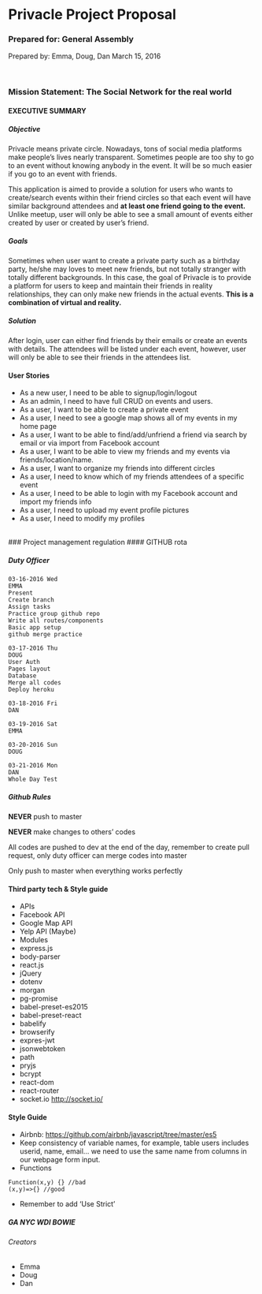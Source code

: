 # Privacle Project Proposal

### Prepared for: General Assembly
Prepared by: Emma, Doug, Dan
March 15, 2016

<br />

### Mission Statement: The Social Network for the real world
#### EXECUTIVE SUMMARY
##### Objective

Privacle means private circle. Nowadays, tons of social media platforms make people’s lives nearly transparent. Sometimes people are too shy to go to an event without knowing anybody in the event. It will be so much easier if you go to an event with friends.

This application is aimed to provide a solution for users who wants to create/search events within their friend circles so that each event will have similar background attendees and **at least one friend going to the event.** Unlike meetup, user will only be able to see a small amount of events either created by user or created by user’s friend.<br />

##### Goals
Sometimes when user want to create a private party such as a birthday party, he/she may loves to meet new friends, but not totally stranger with totally different backgrounds. In this case, the goal of Privacle is to provide a platform for users to keep and maintain their friends in reality relationships, they can only make new friends in the actual events. **This is a combination of virtual and reality.**
##### Solution
After login, user can either find friends by their emails or create an events with details. The attendees will be listed under each event, however, user will only be able to see their friends in the attendees list.

#### User Stories

- As a new user, I need to be able to signup/login/logout
- As an admin, I need to have full CRUD on events and users.
- As a user, I want to be able to create a private event
- As a user, I need to see a google map shows all of my events in my home page
- As a user, I want to be able to find/add/unfriend a friend via search by email or via import from Facebook account
- As a user, I want to be able to view my friends and my events via friends/location/name.
- As a user, I want to organize my friends into different circles
- As a user, I need to know which of my friends attendees of a specific event
- As a user, I need to be able to login with my Facebook account and import my friends info
- As a user, I need to upload my event profile pictures
- As a user, I need to modify my profiles

<br />
### Project management regulation
#### GITHUB rota

##### Duty Officer
```
03-16-2016 Wed
EMMA
Present
Create branch
Assign tasks
Practice group github repo
Write all routes/components
Basic app setup
github merge practice
```
```
03-17-2016 Thu
DOUG
User Auth
Pages layout
Database
Merge all codes
Deploy heroku
```
```
03-18-2016 Fri
DAN
```
```
03-19-2016 Sat
EMMA
```
```
03-20-2016 Sun
DOUG
```
```
03-21-2016 Mon
DAN
Whole Day Test
```


##### Github Rules

**NEVER** push to master <br />

**NEVER** make changes to others’ codes<br />

All codes are pushed to dev at the end of the day, remember to create pull request, only duty officer can merge codes into master<br />

Only push to master when everything works perfectly<br />














#### Third party tech & Style guide

- APIs
- Facebook API
- Google Map API
- Yelp API (Maybe)
- Modules
- express.js
- body-parser
- react.js
- jQuery
- dotenv
- morgan
- pg-promise
- babel-preset-es2015
- babel-preset-react
- babelify
- browserify
- expres-jwt
- jsonwebtoken
- path
- pryjs
- bcrypt
- react-dom
- react-router
- socket.io http://socket.io/

#### Style Guide
- Airbnb: https://github.com/airbnb/javascript/tree/master/es5
- Keep consistency of variable names, for example, table users includes userid, name, email… we need to use the same name from columns in our webpage form input.
- Functions
```
Function(x,y) {} //bad
(x,y)=>{} //good
```
- Remember to add ‘Use Strict’


##### GA NYC WDI BOWIE
###### Creators
- Emma
- Doug
- Dan
